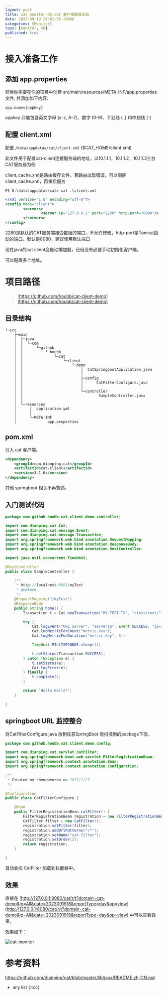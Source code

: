 ```yaml
---
layout: post
title: cat monitor-05-cat 客户端集成实战
date: 2023-09-19 21:01:55 +0800
categories: [Monitor]
tags: [monitor, sh]
published: true
---
```


# 接入准备工作

## 添加 app.properties

然后你需要在你的项目中创建 src/main/resources/META-INF/app.properties 文件, 并添加如下内容:

```
app.name={appkey}
```

appkey 只能包含英文字母 (a-z, A-Z)、数字 (0-9)、下划线 (`_`) 和中划线 (-)

## 配置 client.xml

配置 `/data/appdatas/cat/client.xml` ($CAT_HOME/client.xml)

此文件用于配置cat-client连接服务端的地址，以10.1.1.1，10.1.1.2，10.1.1.3三台CAT服务器为例

client_cache.xml是路由缓存文件，若路由出现错误，可以删除client_cache.xml，再重启服务

```
PS D:\data\appdatas\cat> cat .\client.xml
```

```xml
<?xml version="1.0" encoding="utf-8"?>
<config mode="client">
        <servers>
                <server ip="127.0.0.1" port="2280" http-port="8080"/>
        </servers>
</config>
```
2280是默认的CAT服务端接受数据的端口，不允许修改，http-port是Tomcat启动的端口，默认是8080，建议使用默认端口

现在java的cat client会自动懒加载，已经没有必要手动初始化客户端。

可以配置多个地址。

# 项目路径

> [https://github.com/houbb/cat-client-demo](https://github.com/houbb/cat-client-demo)

## 目录结构

```
└─src
    ├─main
    │  ├─java
    │  │  └─com
    │  │      └─github
    │  │          └─houbb
    │  │              └─cat
    │  │                  └─client
    │  │                      └─demo
    │  │                          │  CatSpringbootApplication.java
    │  │                          │
    │  │                          ├─config
    │  │                          │      CatFilterConfigure.java
    │  │                          │
    │  │                          └─controller
    │  │                                  SampleController.java
    │  │
    │  └─resources
    │      │  application.yml
    │      │
    │      └─META-INF
    │              app.properties
```


## pom.xml

引入 cat 客户端。

```xml
<dependency>
    <groupId>com.dianping.cat</groupId>
    <artifactId>cat-client</artifactId>
    <version>3.1.0</version>
</dependency>
```

其他 springboot 相关不再赘述。

## 入门测试代码

```java
package com.github.houbb.cat.client.demo.controller;

import com.dianping.cat.Cat;
import com.dianping.cat.message.Event;
import com.dianping.cat.message.Transaction;
import org.springframework.web.bind.annotation.RequestMapping;
import org.springframework.web.bind.annotation.ResponseBody;
import org.springframework.web.bind.annotation.RestController;

import java.util.concurrent.TimeUnit;

@RestController
public class SampleController {

    /**
     * http://localhost:8081/myTest
     * @return
     */
    @RequestMapping("/myTest")
    @ResponseBody
    public String home() {
        Transaction t = Cat.newTransaction("MY-TEST-TX", "/test/root/");

        try {
            Cat.logEvent("URL.Server", "serverIp", Event.SUCCESS, "ip=127.0.0.1");
            Cat.logMetricForCount("metric.key");
            Cat.logMetricForDuration("metric.key", 5);

            TimeUnit.MILLISECONDS.sleep(1);

            t.setStatus(Transaction.SUCCESS);
        } catch (Exception e) {
            t.setStatus(e);
            Cat.logError(e);
        } finally {
            t.complete();
        }

        return "Hello World!";
    }

}
```

## springboot URL 监控整合

将CatFilterConfigure.java 放到任意SpringBoot 能扫描到的package下面。

```java
package com.github.houbb.cat.client.demo.config;

import com.dianping.cat.servlet.CatFilter;
import org.springframework.boot.web.servlet.FilterRegistrationBean;
import org.springframework.context.annotation.Bean;
import org.springframework.context.annotation.Configuration;

/**
 * Created by zhengwenzhu on 2017/1/17.
 */

@Configuration
public class CatFilterConfigure {

    @Bean
    public FilterRegistrationBean catFilter() {
        FilterRegistrationBean registration = new FilterRegistrationBean();
        CatFilter filter = new CatFilter();
        registration.setFilter(filter);
        registration.addUrlPatterns("/*");
        registration.setName("cat-filter");
        registration.setOrder(1);
        return registration;
    }

}
```

自动会把 CatFilter 加载到拦截器中。

## 效果

直接在 [http://127.0.0.1:8080/cat/r/t?domain=cat-demo&ip=All&date=2023091918&reportType=day&op=view](http://127.0.0.1:8080/cat/r/t?domain=cat-demo&ip=All&date=2023091918&reportType=day&op=view) 中可以查看效果。

效果如下：

![cat-monitor](https://img-blog.csdnimg.cn/c5a0c4e1dbd34e179ebe12250c4a645e.png#pic_center)

# 参考资料

https://github.com/dianping/cat/blob/master/lib/java/README.zh-CN.md

* any list
{:toc}